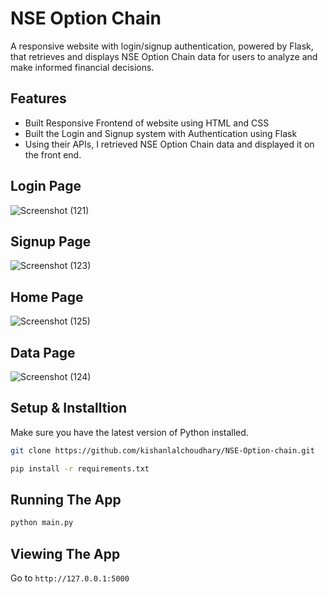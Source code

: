 # NSE Option Chain
A responsive website with login/signup authentication, powered by Flask, that retrieves and displays NSE Option Chain data for users to analyze and make informed financial decisions.

## Features
* Built Responsive Frontend of website using HTML and CSS
* Built the Login and Signup system with Authentication using Flask
* Using their APIs, I retrieved NSE Option Chain data and displayed it on the front end.

## Login Page

![Screenshot (121)](https://user-images.githubusercontent.com/107745828/208607400-006f5f35-41e8-4a1f-a3bc-981135ee6805.png)

## Signup Page

![Screenshot (123)](https://user-images.githubusercontent.com/107745828/208607487-b842b582-a5f0-4def-8fec-42f3876186a7.png)

## Home Page

![Screenshot (125)](https://user-images.githubusercontent.com/107745828/208607560-c942a639-4e53-4730-bcf5-551a446c6e44.png)

## Data Page

![Screenshot (124)](https://user-images.githubusercontent.com/107745828/208607727-04f573a4-ae99-4e7d-b748-a6b5bed254b9.png)


## Setup & Installtion

Make sure you have the latest version of Python installed.

```bash
git clone https://github.com/kishanlalchoudhary/NSE-Option-chain.git
```

```bash
pip install -r requirements.txt
```

## Running The App

```bash
python main.py
```

## Viewing The App

Go to `http://127.0.0.1:5000`
